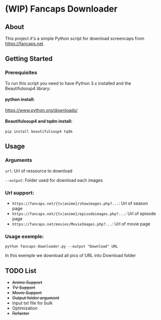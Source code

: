 # (WIP) Fancaps Downloader

## About <a name = "about"></a>

This project it's a simple Python script for download screencaps from https://fancaps.net.

## Getting Started <a name = "getting_started"></a>

### Prerequisites

To run this script you need to have Python 3.x installed and the Beautifulsoup4 library:

#### python install: 
https://www.python.org/downloads/

#### Beautifulsoup4 and tqdm install: 
```
pip install beautifulsoup4 tqdm
```

## Usage <a name = "usage"></a>

### Arguments
`url`: Url of ressource to download

`--output`: Folder used for download each images

### Url support:
* `https://fancaps.net/{tv|anime}/showimages.php?...`: Url of season page
* `https://fancaps.net/{tv|anime}/episodeimages.php?...`: Url of episode page
* `https://fancaps.net/movies/MovieImages.php?...`: Url of movie page


### Usage exemple:

```
python fancaps-downloader.py --output "Download" URL
```
In this exemple we download all pics of URL into Download folder
 
## TODO List <a name = "todo_list"></a>
- ~~Anime Support~~
- ~~TV Support~~
- ~~Movie Support~~
- ~~Output folder argument~~
- Input txt file for bulk
- Optimization
- ~~Refactor~~